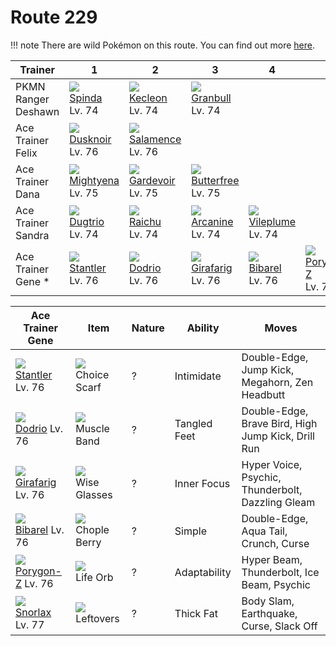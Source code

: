 # Route 229

!!! note
    There are wild Pokémon on this route. You can find out more [here](/wild_pokemon/route_229/).


Trainer             | 1                                    | 2                                    | 3                                    | 4                                    | 5                                    | 6                                    
---                 | ---                                  | ---                                  | ---                                  | ---                                  | ---                                  | ---                                  
PKMN Ranger Deshawn | ![][327]<br> [Spinda]<br> Lv. 74     | ![][352]<br> [Kecleon]<br> Lv. 74    | ![][210]<br> [Granbull]<br> Lv. 74   
Ace Trainer Felix   | ![][477]<br> [Dusknoir]<br> Lv. 76   | ![][373]<br> [Salamence]<br> Lv. 76  
Ace Trainer Dana    | ![][262]<br> [Mightyena]<br> Lv. 75  | ![][282]<br> [Gardevoir]<br> Lv. 75  | ![][012]<br> [Butterfree]<br> Lv. 75 
Ace Trainer Sandra  | ![][051]<br> [Dugtrio]<br> Lv. 74    | ![][026]<br> [Raichu]<br> Lv. 74     | ![][059]<br> [Arcanine]<br> Lv. 74   | ![][045]<br> [Vileplume]<br> Lv. 74  
Ace Trainer Gene *  | ![][234]<br> [Stantler]<br> Lv. 76   | ![][085]<br> [Dodrio]<br> Lv. 76     | ![][203]<br> [Girafarig]<br> Lv. 76  | ![][400]<br> [Bibarel]<br> Lv. 76    | ![][474]<br> [Porygon-Z]<br> Lv. 76  | ![][143]<br> [Snorlax]<br> Lv. 77    

Ace Trainer Gene   | Item         | Nature | Ability      | Moves
---                | ---          | ---    | ---          | ---
![][234]<br> [Stantler] Lv. 76        | ![][choice-scarf]<br> Choice Scarf      | ?        | Intimidate          | Double-Edge, Jump Kick, Megahorn, Zen Headbutt
![][085]<br> [Dodrio] Lv. 76          | ![][muscle-band]<br> Muscle Band        | ?        | Tangled Feet        | Double-Edge, Brave Bird, High Jump Kick, Drill Run
![][203]<br> [Girafarig] Lv. 76       | ![][wise-glasses]<br> Wise Glasses      | ?        | Inner Focus         | Hyper Voice, Psychic, Thunderbolt, Dazzling Gleam
![][400]<br> [Bibarel] Lv. 76         | ![][chople-berry]<br> Chople Berry      | ?        | Simple              | Double-Edge, Aqua Tail, Crunch, Curse
![][474]<br> [Porygon-Z] Lv. 76       | ![][life-orb]<br> Life Orb              | ?        | Adaptability        | Hyper Beam, Thunderbolt, Ice Beam, Psychic
![][143]<br> [Snorlax] Lv. 77         | ![][leftovers]<br> Leftovers            | ?        | Thick Fat           | Body Slam, Earthquake, Curse, Slack Off


[Butterfree]: /pokemon_changes/012/
[Raichu]: /pokemon_changes/026/
[Vileplume]: /pokemon_changes/045/
[Dugtrio]: /pokemon_changes/051/
[Arcanine]: /pokemon_changes/059/
[Dodrio]: /pokemon_changes/085/
[Snorlax]: /pokemon_changes/143/
[Girafarig]: /pokemon_changes/203/
[Granbull]: /pokemon_changes/210/
[Stantler]: /pokemon_changes/234/
[Mightyena]: /pokemon_changes/262/
[Gardevoir]: /pokemon_changes/282/
[Spinda]: /pokemon_changes/327/
[Kecleon]: /pokemon_changes/352/
[Salamence]: /pokemon_changes/373/
[Bibarel]: /pokemon_changes/400/
[Porygon-Z]: /pokemon_changes/474/
[Dusknoir]: /pokemon_changes/477/
[choice-scarf]: /img/items/choice-scarf.png
[chople-berry]: /img/items/chople-berry.png
[leftovers]: /img/items/leftovers.png
[life-orb]: /img/items/life-orb.png
[muscle-band]: /img/items/muscle-band.png
[wise-glasses]: /img/items/wise-glasses.png
[012]: /img/pokemon/012.png
[026]: /img/pokemon/026.png
[045]: /img/pokemon/045.png
[051]: /img/pokemon/051.png
[059]: /img/pokemon/059.png
[085]: /img/pokemon/085.png
[143]: /img/pokemon/143.png
[203]: /img/pokemon/203.png
[210]: /img/pokemon/210.png
[234]: /img/pokemon/234.png
[262]: /img/pokemon/262.png
[282]: /img/pokemon/282.png
[327]: /img/pokemon/327.png
[352]: /img/pokemon/352.png
[373]: /img/pokemon/373.png
[400]: /img/pokemon/400.png
[474]: /img/pokemon/474.png
[477]: /img/pokemon/477.png
